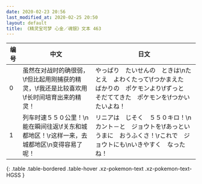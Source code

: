 ```yaml
---
date: 2020-02-23 20:56
last_modified_at: 2020-02-25 20:50
layout: default
title: 《精灵宝可梦 心金／魂银》文本 463
---
```

| 编号 | 中文 | 日文 |
| ---- | ---- | ---- |
| 0 | 虽然在对战时的确很弱，\f但比起用刚捕获的精灵，\f我还是比较喜欢用\f长时间培育出来的精灵！ | やっぱり　たいせんの　ときは\nたとえ　よわくたって\fつかまえた　ばかりの　ポケモンより\fずっと　そだててきた　ポケモンを\fつかいたいよね！ |
| 1 | 列车时速５５０公里！\n能在瞬间往返\f关东和城都地区！\r这样一来，去城都地区\n变得容易了呢！ | リニアは　じそく　５５０キロ！\nカント－と　ジョウトを\fあっというまに　おうふくさ！\rこれで　ジョウトにも\nいきやすく　なったね！ |
{: .table .table-bordered .table-hover .xz-pokemon-text .xz-pokemon-text-HGSS }